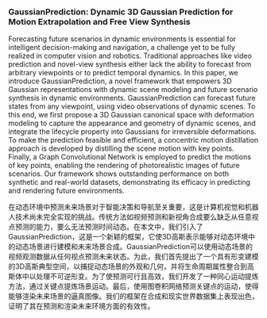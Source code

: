### GaussianPrediction: Dynamic 3D Gaussian Prediction for Motion Extrapolation and Free View Synthesis

Forecasting future scenarios in dynamic environments is essential for intelligent decision-making and navigation, a challenge yet to be fully realized in computer vision and robotics. Traditional approaches like video prediction and novel-view synthesis either lack the ability to forecast from arbitrary viewpoints or to predict temporal dynamics. In this paper, we introduce GaussianPrediction, a novel framework that empowers 3D Gaussian representations with dynamic scene modeling and future scenario synthesis in dynamic environments. GaussianPrediction can forecast future states from any viewpoint, using video observations of dynamic scenes. To this end, we first propose a 3D Gaussian canonical space with deformation modeling to capture the appearance and geometry of dynamic scenes, and integrate the lifecycle property into Gaussians for irreversible deformations. To make the prediction feasible and efficient, a concentric motion distillation approach is developed by distilling the scene motion with key points. Finally, a Graph Convolutional Network is employed to predict the motions of key points, enabling the rendering of photorealistic images of future scenarios. Our framework shows outstanding performance on both synthetic and real-world datasets, demonstrating its efficacy in predicting and rendering future environments.

在动态环境中预测未来场景对于智能决策和导航至关重要，这是计算机视觉和机器人技术尚未完全实现的挑战。传统方法如视频预测和新视角合成要么缺乏从任意视点预测的能力，要么无法预测时间动态。在本文中，我们引入了GaussianPrediction，这是一个新颖的框架，它使3D高斯表示能够对动态环境中的动态场景进行建模和未来场景合成。GaussianPrediction可以使用动态场景的视频观测数据从任何视点预测未来状态。为此，我们首先提出了一个具有形变建模的3D高斯典型空间，以捕捉动态场景的外观和几何，并将生命周期属性整合到高斯体中以处理不可逆形变。为了使预测可行且高效，我们开发了一种同心运动提炼方法，通过关键点提炼场景运动。最后，使用图卷积网络预测关键点的运动，使得能够渲染未来场景的逼真图像。我们的框架在合成和现实世界数据集上表现出色，证明了其在预测和渲染未来环境方面的有效性。
